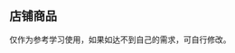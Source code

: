 ## 店铺商品

<demo-model url="/vipPage/shop/store/store"></demo-model>
<template-download></template-download>

仅作为参考学习使用，如果如达不到自己的需求，可自行修改。
